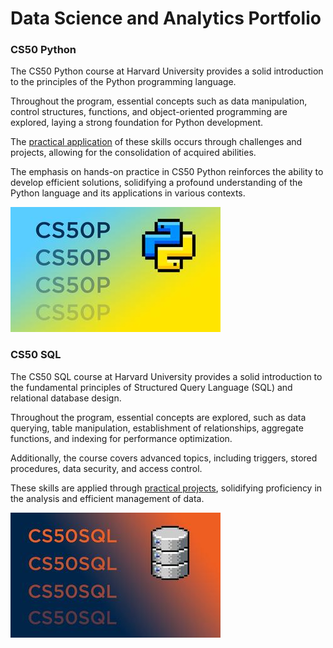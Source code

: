 # Data Science and Analytics Portfolio

### CS50 Python
The CS50 Python course at Harvard University provides a solid introduction to the principles of the Python programming language. 

Throughout the program, essential concepts such as data manipulation, control structures, functions, and object-oriented programming are explored, laying a strong foundation for Python development.

The [practical application](https://github.com/marco-rocha97/CS50-Python) of these skills occurs through challenges and projects, allowing for the consolidation of acquired abilities.

The emphasis on hands-on practice in CS50 Python reinforces the ability to develop efficient solutions, solidifying a profound understanding of the Python language and its applications in various contexts.

![CS50 SQL](img/CS50P.jpg)

### CS50 SQL
The CS50 SQL course at Harvard University provides a solid introduction to the fundamental principles of Structured Query Language (SQL) and relational database design.

Throughout the program, essential concepts are explored, such as data querying, table manipulation, establishment of relationships, aggregate functions, and indexing for performance optimization. 

Additionally, the course covers advanced topics, including triggers, stored procedures, data security, and access control. 

These skills are applied through [practical projects](https://github.com/marco-rocha97/CS50-SQL), solidifying proficiency in the analysis and efficient management of data.

![CS50 SQL](img/CS50SQL.jpg)
